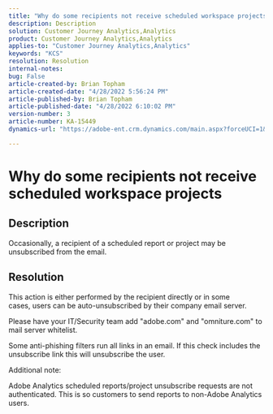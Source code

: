 ```yaml
---
title: "Why do some recipients not receive scheduled workspace projects"
description: Description
solution: Customer Journey Analytics,Analytics
product: Customer Journey Analytics,Analytics
applies-to: "Customer Journey Analytics,Analytics"
keywords: "KCS"
resolution: Resolution
internal-notes: 
bug: False
article-created-by: Brian Topham
article-created-date: "4/28/2022 5:56:24 PM"
article-published-by: Brian Topham
article-published-date: "4/28/2022 6:10:02 PM"
version-number: 3
article-number: KA-15449
dynamics-url: "https://adobe-ent.crm.dynamics.com/main.aspx?forceUCI=1&pagetype=entityrecord&etn=knowledgearticle&id=35397084-1cc7-ec11-a7b6-0022480a1b03"

---
```

# Why do some recipients not receive scheduled workspace projects

## Description


Occasionally, a recipient of a scheduled report or project may be unsubscribed from the email.


## Resolution


This action is either performed by the recipient directly or in some cases, users can be auto-unsubscribed by their company email server.

Please have your IT/Security team add "adobe.com" and "omniture.com" to mail server whitelist.

Some anti-phishing filters run all links in an email. If this check includes the unsubscribe link this will unsubscribe the user.



Additional note:

Adobe Analytics scheduled reports/project unsubscribe requests are not authenticated. This is so customers to send reports to non-Adobe Analytics users.


